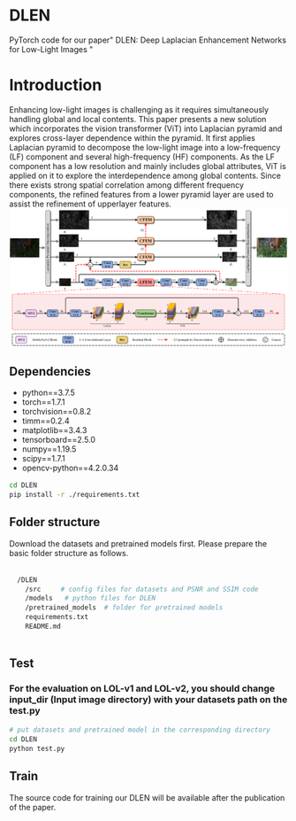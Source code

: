 # DLEN
PyTorch code for our paper" DLEN: Deep Laplacian Enhancement Networks for Low-Light Images "
# Introduction
Enhancing low-light images is challenging as it requires simultaneously handling global and local contents. This paper presents a new solution which incorporates the vision transformer (ViT) into Laplacian pyramid and explores cross-layer dependence within the pyramid. It first applies Laplacian pyramid to decompose the low-light image into a low-frequency (LF) component and several high-frequency (HF) components. As the LF component has a low resolution and mainly includes global attributes, ViT is applied on it to explore the interdependence among global contents. Since there exists strong spatial correlation among different frequency components, the refined features from a lower pyramid layer are used to assist the refinement of upperlayer features.
![image](figs/DLEN.png)
## Dependencies
* python==3.7.5
* torch==1.7.1
* torchvision==0.8.2
* timm==0.2.4
* matplotlib==3.4.3
* tensorboard==2.5.0
* numpy==1.19.5
* scipy==1.7.1
* opencv-python==4.2.0.34

```bash
cd DLEN 
pip install -r ./requirements.txt
```


## Folder structure
Download the datasets and pretrained models first. Please prepare the basic folder structure as follows.

```bash

  /DLEN
    /src     # config files for datasets and PSNR and SSIM code
    /models   # python files for DLEN
    /pretrained_models  # folder for pretrained models
    requirements.txt
    README.md
    
```
## Test
### For the evaluation on LOL-v1 and LOL-v2, you should change input_dir (Input image directory) with your datasets path on the test.py
```bash  
# put datasets and pretrained model in the corresponding directory 
cd DLEN 
python test.py
```
## Train

The source code for training our DLEN will be available after the publication of the paper.
